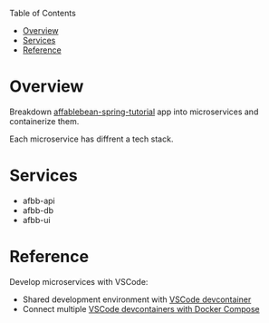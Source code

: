 Table of Contents

- [Overview](#overview)
- [Services](#services)
- [Reference](#reference)

# Overview

Breakdown [affablebean-spring-tutorial](https://github.com/sunshine55/affablebean-spring-tutorial) app into microservices and containerize them.

Each microservice has diffrent a tech stack.

# Services

* afbb-api
* afbb-db
* afbb-ui

# Reference

Develop microservices with VSCode:
* Shared development environment with [VSCode devcontainer](https://code.visualstudio.com/docs/remote/create-dev-container)
* Connect multiple [VSCode devcontainers with Docker Compose](https://code.visualstudio.com/remote/advancedcontainers/connect-multiple-containers)